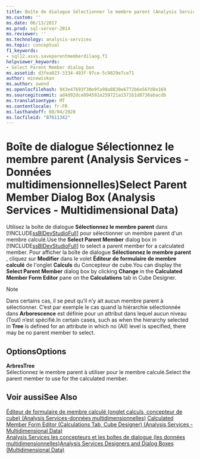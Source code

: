```yaml
---
title: Boîte de dialogue Sélectionner le membre parent (Analysis Services-données multidimensionnelles) | Microsoft Docs
ms.custom: ''
ms.date: 06/13/2017
ms.prod: sql-server-2014
ms.reviewer: ''
ms.technology: analysis-services
ms.topic: conceptual
f1_keywords:
- sql12.asvs.saveparentmemberdilaog.f1
helpviewer_keywords:
- Select Parent Member dialog box
ms.assetid: d3fea023-3334-493f-97ce-5c9829e7ce71
author: minewiskan
ms.author: owend
ms.openlocfilehash: 943e47693f30e9fa98a8830e6772b6e56fd8e169
ms.sourcegitcommit: ad4d92dce894592a259721a1571b1d8736abacdb
ms.translationtype: MT
ms.contentlocale: fr-FR
ms.lasthandoff: 08/04/2020
ms.locfileid: "87611342"
---
```

# <a name="select-parent-member-dialog-box-analysis-services---multidimensional-data"></a><span data-ttu-id="70013-102">Boîte de dialogue Sélectionnez le membre parent (Analysis Services - Données multidimensionnelles)</span><span class="sxs-lookup"><span data-stu-id="70013-102">Select Parent Member Dialog Box (Analysis Services - Multidimensional Data)</span></span>
  <span data-ttu-id="70013-103">Utilisez la boîte de dialogue **Sélectionnez le membre parent** dans [!INCLUDE[ssBIDevStudioFull](../includes/ssbidevstudiofull-md.md)] pour sélectionner un membre parent d'un membre calculé.</span><span class="sxs-lookup"><span data-stu-id="70013-103">Use the **Select Parent Member** dialog box in [!INCLUDE[ssBIDevStudioFull](../includes/ssbidevstudiofull-md.md)] to select a parent member for a calculated member.</span></span> <span data-ttu-id="70013-104">Pour afficher la boîte de dialogue **Sélectionnez le membre parent** , cliquez sur **Modifier** dans le volet **Éditeur de formulaire de membre calculé** de l'onglet **Calculs** du Concepteur de cube.</span><span class="sxs-lookup"><span data-stu-id="70013-104">You can display the **Select Parent Member** dialog box by clicking **Change** in the **Calculated Member Form Editor** pane on the **Calculations** tab in Cube Designer.</span></span>  
  
> [!NOTE]  
>  <span data-ttu-id="70013-105">Dans certains cas, il se peut qu’il n’y ait aucun membre parent à sélectionner. C’est par exemple le cas quand la hiérarchie sélectionnée dans **Arborescence** est définie pour un attribut dans lequel aucun niveau (Tout) n’est spécifié.</span><span class="sxs-lookup"><span data-stu-id="70013-105">In certain cases, such as when the hierarchy selected in **Tree** is defined for an attribute in which no (All) level is specified, there may be no parent member to select.</span></span>  
  
## <a name="options"></a><span data-ttu-id="70013-106">Options</span><span class="sxs-lookup"><span data-stu-id="70013-106">Options</span></span>  
 <span data-ttu-id="70013-107">**Arbres**</span><span class="sxs-lookup"><span data-stu-id="70013-107">**Tree**</span></span>  
 <span data-ttu-id="70013-108">Sélectionnez le membre parent à utiliser pour le membre calculé.</span><span class="sxs-lookup"><span data-stu-id="70013-108">Select the parent member to use for the calculated member.</span></span>  
  
## <a name="see-also"></a><span data-ttu-id="70013-109">Voir aussi</span><span class="sxs-lookup"><span data-stu-id="70013-109">See Also</span></span>  
 <span data-ttu-id="70013-110">[Éditeur de formulaire de membre calculé &#40;onglet calculs, concepteur de cube&#41; &#40;Analysis Services-données multidimensionnelles&#41;](calculated-member-form-editor-cube-designer-analysis-services-multidimensional-data.md) </span><span class="sxs-lookup"><span data-stu-id="70013-110">[Calculated Member Form Editor &#40;Calculations Tab, Cube Designer&#41; &#40;Analysis Services - Multidimensional Data&#41;](calculated-member-form-editor-cube-designer-analysis-services-multidimensional-data.md) </span></span>  
 [<span data-ttu-id="70013-111">Analysis Services les concepteurs et les boîtes de dialogue &#40;les données multidimensionnelles&#41;</span><span class="sxs-lookup"><span data-stu-id="70013-111">Analysis Services Designers and Dialog Boxes &#40;Multidimensional Data&#41;</span></span>](analysis-services-designers-and-dialog-boxes-multidimensional-data.md)  
  
  

